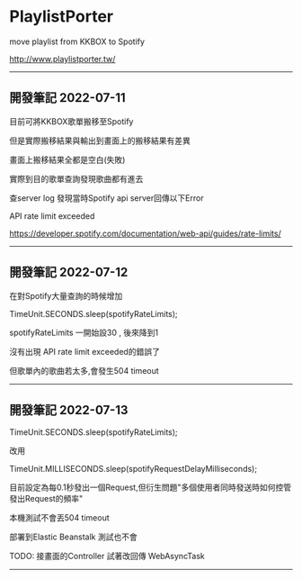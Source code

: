 # PlaylistPorter
move playlist from KKBOX to Spotify

http://www.playlistporter.tw/

---
開發筆記 2022-07-11
---
目前可將KKBOX歌單搬移至Spotify

但是實際搬移結果與輸出到畫面上的搬移結果有差異

畫面上搬移結果全都是空白(失敗)

實際到目的歌單查詢發現歌曲都有進去

查server log 發現當時Spotify api server回傳以下Error

API rate limit exceeded

https://developer.spotify.com/documentation/web-api/guides/rate-limits/

---
開發筆記 2022-07-12
---
在對Spotify大量查詢的時候增加

TimeUnit.SECONDS.sleep(spotifyRateLimits);

spotifyRateLimits 一開始設30 , 後來降到1

沒有出現 API rate limit exceeded的錯誤了

但歌單內的歌曲若太多,會發生504 timeout

---
開發筆記 2022-07-13
---
TimeUnit.SECONDS.sleep(spotifyRateLimits); 

改用

TimeUnit.MILLISECONDS.sleep(spotifyRequestDelayMilliseconds);

目前設定為每0.1秒發出一個Request,但衍生問題"多個使用者同時發送時如何控管發出Request的頻率"

本機測試不會丟504 timeout

部署到Elastic Beanstalk 測試也不會

TODO: 接畫面的Controller 試著改回傳 WebAsyncTask

---
